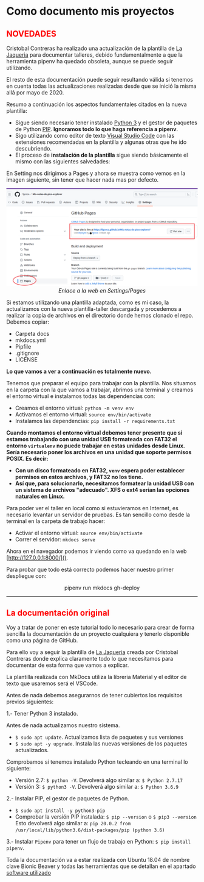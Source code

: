 # Como documento mis proyectos

## <FONT COLOR=#FF0000>**NOVEDADES**</font>
Cristobal Contreras ha realizado una actualización de la plantilla de [La Jaqueria](https://github.com/lajaqueria/plantilla-taller) para documentar talleres, debido fundamentalmente a que la herramienta pipenv ha quedado obsoleta, aunque se puede seguir utilizando.

El resto de esta documentación puede seguir resultando válida si tenemos en cuenta todas las actualizaciones realizadas desde que se inició la misma allá por mayo de 2020.

Resumo a continuación los aspectos fundamentales citados en la nueva plantilla:

* Sigue siendo necesario tener instalado [Python 3](https://www.python.org/downloads/) y el gestor de paquetes de Python [PIP](https://pip.pypa.io/en/stable/installation/). **Ignoramos todo lo que haga referencia a pipenv**.
* Sigo utilizando como editor de texto [Visual Studio Code](https://code.visualstudio.com/) con las extensiones recomendadas en la plantilla y algunas otras que he ido descubriendo.
* El proceso de **instalación de la plantilla** sigue siendo básicamente el mismo con las siguientes salvedades:

En Setting nos dirigimos a Pages y ahora se muestra como vemos en la imagen siguiente, sin tener que hacer nada mas por defecto.

<center>

![Enlace a la web en Settings/Pages](./img/intro/page.png)  
*Enlace a la web en Settings/Pages*

</center>

Si estamos utilizando una plantilla adaptada, como es mi caso, la actualizamos con la nueva plantilla-taller descargada y procedemos a realizar la copia de archivos en el directorio donde hemos clonado el repo. Debemos copiar:

* Carpeta docs
* mkdocs.yml
* Pipfile
* .gitignore
* LICENSE

<b>Lo que vamos a ver a continuación es totalmente nuevo.</b>

Tenemos que preparar el equipo para trabajar con la plantilla. Nos situamos en la carpeta con la que vamos a trabajar, abrimos una terminal y creamos el entorno virtual e instalamos todas las dependencias con:

* Creamos el entorno virtual: ```python -m venv env```
* Activamos el entorno virtual: ```source env/bin/activate```
* Instalamos las dependencias: ```pip install -r requirements.txt```

**Cuando montamos el entorno virtual debemos tener presente que si estamos trabajando con una unidad USB formateada con FAT32 el entorno ```virtualenv``` no puede trabajar en estas unidades desde Linux. Sería necesario poner los archivos en una unidad que soporte permisos POSIX. Es decir:**

* **Con un disco formateado en FAT32, ```venv``` espera poder establecer permisos en estos archivos, y FAT32 no los tiene.**
* **Así que, para solucionarlo, necesitamos formatear la unidad USB con un sistema de archivos "adecuado". XFS o ext4 serían las opciones naturales en Linux.**

Para poder ver el taller en local como si estuvieramos en Internet, es necesario levantar un servidor de pruebas. Es tan sencillo como desde la terminal en la carpeta de trabajo hacer:

* Activar el entorno virtual: ```source env/bin/activate```
* Correr el servidor: ```mkdocs serve```

Ahora en el navegador podemos ir viendo como va quedando en la web [http://127.0.0.1:8000/]().

Para probar que todo está correcto podemos hacer nuestro primer despliegue con:

<center>pipenv run mkdocs gh-deploy</center>

<hr width=100%  size=10 noshade="noshade">

## <FONT COLOR=#FF0000>**La documentación original**</font>
Voy a tratar de poner en este tutorial todo lo necesario para crear de forma sencilla la documentación de un proyecto cualquiera y tenerlo disponible como una página de GitHub.

Para ello voy a seguir la plantilla de [La Jaqueria](https://github.com/lajaqueria/plantilla-taller) creada por Cristobal Contreras donde explica claramente todo lo que necesitamos para documentar de esta forma que vamos a explicar.

La plantilla realizada con MkDocs utiliza la libreria Material y el editor de texto que usaremos será el VSCode.

Antes de nada debemos asegurarnos de tener cubiertos los requisitos previos siguientes:

1.- Tener Python 3 instalado.

Antes de nada actualizamos nuestro sistema.

* `$ sudo apt update`. Actualizamos lista de paquetes y sus versiones
* `$ sudo apt -y upgrade`. Instala las nuevas versiones de los paquetes actualizados.

Comprobamos si tenemos instalado Python tecleando en una terminal lo siguiente:

* Versión 2.7: `$ python -V`. Devolverá algo similar a: `$ Python 2.7.17`
* Versión 3: `$ python3 -V`. Devolverá algo similar a: `$ Python 3.6.9`

2.- Instalar PIP, el gestor de paquetes de Python.

* `$ sudo apt install -y python3-pip`
* Comprobar la versión PIP instalada: `$ pip --version` o `$ pip3 --version` Esto devolverá algo similar a: `pip 20.0.2 from /usr/local/lib/python3.6/dist-packages/pip (python 3.6)`

3.- Instalar `Pipenv` para tener un flujo de trabajo en Python: `$ pip install pipenv`.

Toda la documentación va a estar realizada con Ubuntu 18.04 de nombre clave Bionic Beaver y todas las herramientas que se detallan en el apartado [software utilizado](Referencias/sof.md)
